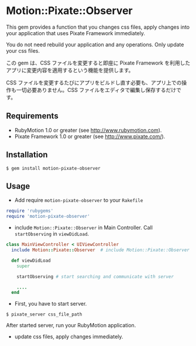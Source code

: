 # Motion::Pixate::Observer

This gem provides a function that you changes css files, apply changes into your application that uses Pixate Framework immediately.

You do not need rebuild your application and any operations.
Only update your css files.

この gem は、CSS ファイルを変更すると即座に Pixate Framework を利用したアプリに変更内容を適用するという機能を提供します。

CSS ファイルを変更するたびにアプリをビルドし直す必要も、アプリ上での操作も一切必要ありません。CSS ファイルをエディタで編集し保存するだけです。

## Requirements

- RubyMotion 1.0 or greater (see http://www.rubymotion.com).
- Pixate Framework 1.0 or greater (see http://www.pixate.com/).

## Installation

```
$ gem install motion-pixate-observer
```

## Usage

- Add require `motion-pixate-observer` to your `Rakefile`

```ruby
require 'rubygems'
require 'motion-pixate-observer'
```

- include `Motion::Pixate::Observer` in Main Controller. Call `startObserving` in `viewDidLoad`.

```ruby
class MainViewController < UIViewController
  include Motion::Pixate::Observer  # include Motion::Pixate::Observer in Main Controller

  def viewDidLoad
    super

    startObserving # start searching and communicate with server

    ....
  end
```

- First, you have to start server.


```
$ pixate_server css_file_path
```

After started server, run your RubyMotion application.

- update css files, apply changes immediately.

